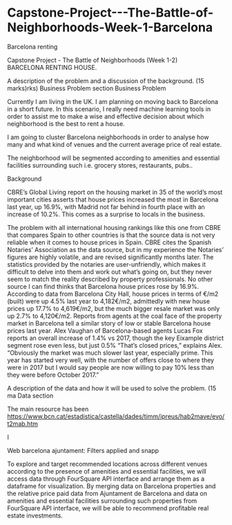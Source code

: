 # Capstone-Project---The-Battle-of-Neighborhoods-Week-1-Barcelona
Barcelona renting

Capstone Project - The Battle of Neighborhoods (Week 1-2)  
BARCELONA RENTING HOUSE.

A description of the problem and a discussion of the background. (15 marks)rks)
Business Problem section
Business Problem

Currently I am living in the UK. I am planning on moving back to Barcelona in a short future.
In this scenario, I really need machine learning tools in order to assist me to make a wise and effective decision about which neighborhood is the best to rent a house.

I am going to cluster Barcelona neighborhoods in order to analyse how many and what kind of venues and the current average price of real estate.

The neighborhood will be segmented according to amenities and essential facilities surrounding such i.e. grocery stores, restaurants, pubs..
 
Background

CBRE’s Global Living report on the housing market in 35 of the world’s most important cities asserts that house prices increased the most in Barcelona last year, up 16.9%, with Madrid not far behind in fourth place with an increase of 10.2%. This comes as a surprise to locals in the business.
 
The problem with all international housing rankings like this one from CBRE that compares Spain to other countries is that the source data is not very reliable when it comes to house prices in Spain. CBRE cites the Spanish Notaries’ Association as the data source, but in my experience the Notaries’ figures are highly volatile, and are revised significantly months later. The statistics provided by the notaries are user-unfriendly, which makes it difficult to delve into them and work out what’s going on, but they never seem to match the reality described by property professionals.
No other source I can find thinks that Barcelona house prices rose by 16.9%. According to data from Barcelona City Hall, house prices in terms of €/m2 (built) were up 4.5% last year to 4,182€/m2, admittedly with new house prices up 17.7% to 4,619€/m2, but the much bigger resale market was only up 2.7% to 4,120€/m2.
Reports from agents at the coal face of the property market in Barcelona tell a similar story of low or stable Barcelona house prices last year. Alex Vaughan of Barcelona-based agents Lucas Fox reports an overall increase of 1.4% vs 2017, though the key Eixample district segment rose even less, but just 0.5% “That’s closed prices,” explains Alex. “Obviously the market was much slower last year, especially prime. This year has started very well, with the number of offers close to where they were in 2017 but I would say people are now willing to pay 10% less than they were before October 2017.”
 

 
A description of the data and how it will be used to solve the problem. (15 ma
Data section


The main resource has been https://www.bcn.cat/estadistica/castella/dades/timm/ipreus/hab2mave/evo/t2mab.htm



I


Web barcelona ajuntament:
Filters applied and snapp


 
To explore and target recommended locations across different venues according to the presence of amenities and essential facilities, we will access data through FourSquare API interface and arrange them as a dataframe for visualization. By merging data on Barcelona properties and the relative price paid data from Ajuntament de Barcelona and data on amenities and essential facilities surrounding such properties from FourSquare API interface, we will be able to recommend profitable real estate investments.

